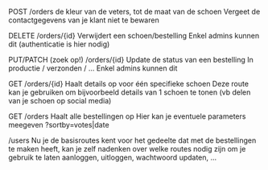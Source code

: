 POST /orders
de kleur van de veters, tot de maat van de schoen
Vergeet de contactgegevens van je klant niet te bewaren

DELETE /orders/{id}
Verwijdert een schoen/bestelling
Enkel admins kunnen dit (authenticatie is hier nodig)

PUT/PATCH (zoek op!) /orders/{id}
Update de status van een bestelling
In productie / verzonden / …
Enkel admins kunnen dit

GET /orders/{id}
Haalt details op voor één specifieke schoen
Deze route kan je gebruiken om bijvoorbeeld details van 1 schoen te tonen (vb delen van je schoen op social media)

GET /orders
Haalt alle bestellingen op
Hier kan je eventuele parameters meegeven
?sortby=votes|date

/users
Nu je de basisroutes kent voor het gedeelte dat met de bestellingen te maken heeft, kan je zelf nadenken over welke routes nodig zijn om je gebruik te laten aanloggen, uitloggen, wachtwoord updaten, …
